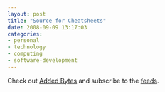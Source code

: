```yaml
---
layout: post
title: "Source for Cheatsheets"
date: 2008-09-09 13:17:03
categories:
- personal
- technology
- computing
- software-development
---
```

Check out [Added Bytes](http://www.addedbytes.com "Added Bytes") and subscribe
to the [feeds](http://www.addedbytes.com/blog/feeds/).
